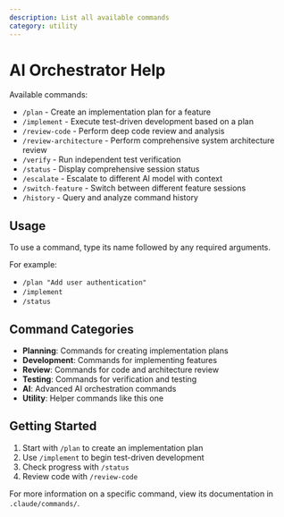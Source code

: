 ```yaml
---
description: List all available commands
category: utility
---
```


# AI Orchestrator Help

Available commands:

- `/plan` - Create an implementation plan for a feature
- `/implement` - Execute test-driven development based on a plan
- `/review-code` - Perform deep code review and analysis
- `/review-architecture` - Perform comprehensive system architecture review
- `/verify` - Run independent test verification
- `/status` - Display comprehensive session status
- `/escalate` - Escalate to different AI model with context
- `/switch-feature` - Switch between different feature sessions
- `/history` - Query and analyze command history

## Usage

To use a command, type its name followed by any required arguments.

For example:
- `/plan "Add user authentication"`
- `/implement`
- `/status`

## Command Categories

- **Planning**: Commands for creating implementation plans
- **Development**: Commands for implementing features
- **Review**: Commands for code and architecture review
- **Testing**: Commands for verification and testing
- **AI**: Advanced AI orchestration commands
- **Utility**: Helper commands like this one

## Getting Started

1. Start with `/plan` to create an implementation plan
2. Use `/implement` to begin test-driven development
3. Check progress with `/status`
4. Review code with `/review-code`

For more information on a specific command, view its documentation in `.claude/commands/`.